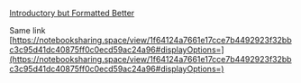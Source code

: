 [Introductory but Formatted Better](https://notebooksharing.space/view/1f64124a7661e17cce7b4492923f32bbc3c95d41dc40875ff0c0ecd59ac24a96#displayOptions=)

Same link
[https://notebooksharing.space/view/1f64124a7661e17cce7b4492923f32bbc3c95d41dc40875ff0c0ecd59ac24a96#displayOptions=](https://notebooksharing.space/view/1f64124a7661e17cce7b4492923f32bbc3c95d41dc40875ff0c0ecd59ac24a96#displayOptions=)
